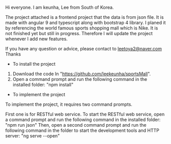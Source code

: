 Hi everyone. I am keunha, Lee from South of Korea.

The project attached is a frontend project that the data is from json file. It is made with angular 9 and typescript along with bootstrap 4 library.
I planed it by referencing the world famous sports shopping mall which is Nike. It is not finished yet but still in progress. Therefore I will update the project whenever I add new features.

If you have any question or advice, please contact to leetoya2@naver.com
Thanks

- To install the project

1. Download the code In "https://github.com/leekeunha/sportsMall".
2. Open a command prompt and run the following command in the installed folder: "npm install"

- To implement the project

To implement the project, it requires two command prompts.

First one is for RESTful web service. To start the RESTful web service, open a command prompt and run the following command in the installed folder: "npm run json"
Then, open a second command prompt and run the following command in the folder to start the development tools and HTTP server: "ng serve --open"